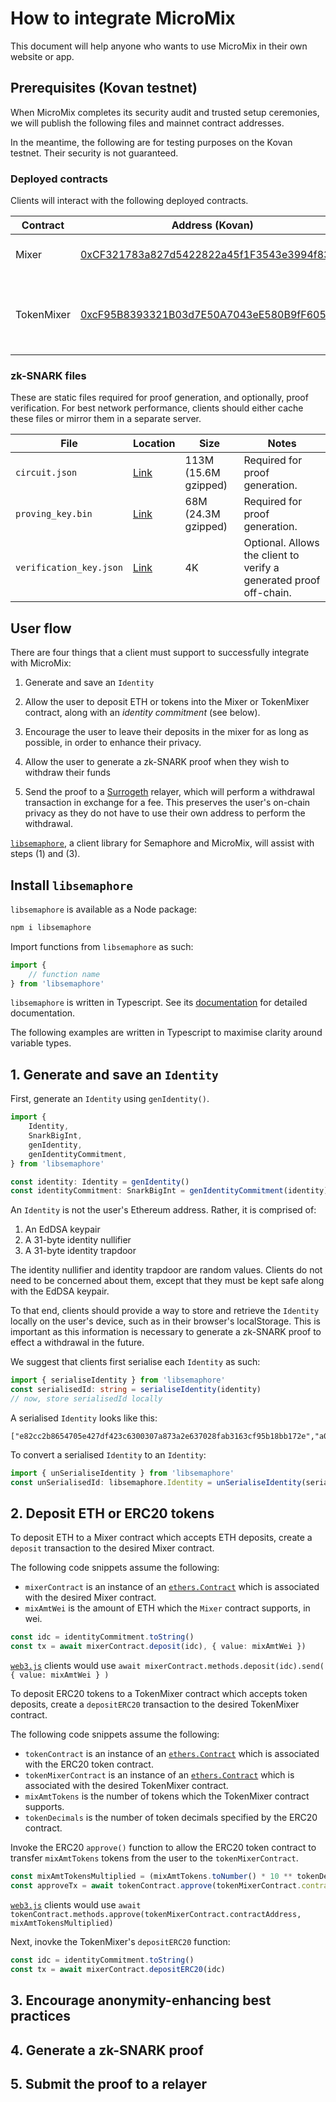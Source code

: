 # How to integrate MicroMix

This document will help anyone who wants to use MicroMix in their own website
or app.

## Prerequisites (Kovan testnet)

When MicroMix completes its security audit and trusted setup ceremonies, we
will publish the following files and mainnet contract addresses.

In the meantime, the following are for testing purposes on the Kovan testnet.
Their security is not guaranteed.

### Deployed contracts

Clients will interact with the following deployed contracts.

| Contract | Address (Kovan) | Notes |
|-|-|-|
| Mixer | [0xCF321783a827d5422822a45f1F3543e3994f8361](https://kovan.etherscan.io/address/0xCF321783a827d5422822a45f1F3543e3994f8361) | Supports 0.1 ETH deposits |
| TokenMixer | [0xcF95B8393321B03d7E50A7043eE580B9fF605E3b](https://kovan.etherscan.io/address/0xcF95B8393321B03d7E50A7043eE580B9fF605E3b) | Supports 20 [Kovan DAI (TKN)](https://kovan.etherscan.io/token/0xc4375b7de8af5a38a93548eb8453a498222c4ff2) deposits |

### zk-SNARK files

These are static files required for proof generation, and optionally, proof
verification. For best network performance, clients should either cache these
files or mirror them in a separate server.

| File | Location | Size | Notes |
|-|-|-|-|
| `circuit.json` | [Link](https://kobigurk.s3.us-west-1.amazonaws.com/mixer/audit_v1/circuit.json) | 113M (15.6M gzipped) | Required for proof generation. |
| `proving_key.bin` | [Link](https://kobigurk.s3.us-west-1.amazonaws.com/mixer/audit_v1/proving_key.bin) | 68M (24.3M gzipped) | Required for proof generation. |
| `verification_key.json` | [Link](https://kobigurk.s3.us-west-1.amazonaws.com/mixer/audit_v1/verification_key.json) | 4K | Optional. Allows the client to verify a generated proof off-chain. |

## User flow

There are four things that a client must support to successfully integrate with MicroMix:

1. Generate and save an `Identity`

2. Allow the user to deposit ETH or tokens into the Mixer or TokenMixer
   contract, along with an *identity commitment* (see below).

3. Encourage the user to leave their deposits in the mixer for as long as
   possible, in order to enhance their privacy.

4. Allow the user to generate a zk-SNARK proof when they wish to withdraw their funds

5. Send the proof to a [Surrogeth](https://github.com/lsankar4033/surrogeth/)
   relayer, which will perform a withdrawal transaction in exchange for a fee.
   This preserves the user's on-chain privacy as they do not have to use their
   own address to perform the withdrawal.

[`libsemaphore`](https://www.npmjs.com/package/libsemaphore), a client library
for Semaphore and MicroMix, will assist with steps (1) and (3).

## Install `libsemaphore`

`libsemaphore` is available as a Node package:

```bash
npm i libsemaphore
```

Import functions from `libsemaphore` as such:

```ts
import {
    // function name
} from 'libsemaphore'
```

`libsemaphore` is written in Typescript. See its
[documentation](https://github.com/weijiekoh/libsemaphore) for detailed documentation.

The following examples are written in Typescript to maximise clarity around
variable types.

## 1. Generate and save an `Identity`

First, generate an `Identity` using `genIdentity()`.

```ts
import {
    Identity,
    SnarkBigInt,
    genIdentity,
    genIdentityCommitment,
} from 'libsemaphore'

const identity: Identity = genIdentity()
const identityCommitment: SnarkBigInt = genIdentityCommitment(identity)
```

An `Identity` is not the user's Ethereum
address. Rather, it is comprised of:

1. An EdDSA keypair
2. A 31-byte identity nullifier
3. A 31-byte identity trapdoor

The identity nullifier and identity trapdoor are random values. Clients do not
need to be concerned about them, except that they must be kept safe along with
the EdDSA keypair. 

To that end, clients should provide a way to store and retrieve the `Identity`
locally on the user's device, such as in their browser's localStorage. This is
important as this information is necessary to generate a zk-SNARK proof to
effect a withdrawal in the future.

We suggest that clients first serialise each `Identity` as such: 

```ts
import { serialiseIdentity } from 'libsemaphore'
const serialisedId: string = serialiseIdentity(identity)
// now, store serialisedId locally
```

A serialised `Identity` looks like this:

```text
["e82cc2b8654705e427df423c6300307a873a2e637028fab3163cf95b18bb172e","a02e517dfb3a4184adaa951d02bfe0fe092d1ee34438721d798db75b8db083","15c6540bf7bddb0616984fccda7e954a0fb5ea4679ac686509dc4bd7ba9c3b"]
```

To convert a serialised `Identity` to an `Identity`:

```ts
import { unSerialiseIdentity } from 'libsemaphore'
const unSerialisedId: libsemaphore.Identity = unSerialiseIdentity(serialisedId)
```

## 2. Deposit ETH or ERC20 tokens

To deposit ETH to a Mixer contract which accepts ETH deposits, create a
`deposit` transaction to the desired Mixer contract.

The following code snippets assume the following:

- `mixerContract` is an instance of an
  [`ethers.Contract`](https://docs.ethers.io/ethers.js/html/api-contract.html)
  which is associated with the desired Mixer contract.
- `mixAmtWei` is the amount of ETH which the `Mixer` contract supports, in wei.

```ts
const idc = identityCommitment.toString()
const tx = await mixerContract.deposit(idc), { value: mixAmtWei })
```

[`web3.js`](https://web3js.readthedocs.io/en/v1.2.0/) clients would use `await mixerContract.methods.deposit(idc).send( { value: mixAmtWei } )`

To deposit ERC20 tokens to a TokenMixer contract which accepts token
deposits, create a `depositERC20` transaction to the desired TokenMixer contract.

The following code snippets assume the following:

- `tokenContract` is an instance of an
  [`ethers.Contract`](https://docs.ethers.io/ethers.js/html/api-contract.html)
  which is associated with the ERC20 token contract. 
- `tokenMixerContract` is an instance of an
  [`ethers.Contract`](https://docs.ethers.io/ethers.js/html/api-contract.html)
  which is associated with the desired TokenMixer contract.
- `mixAmtTokens` is the number of tokens which the TokenMixer contract supports.
- `tokenDecimals` is the number of token decimals specified by the ERC20
  contract.

Invoke the ERC20 `approve()` function to allow the ERC20 token contract to
transfer `mixAmtTokens` tokens from the user to the `tokenMixerContract`.

```ts
const mixAmtTokensMultiplied = (mixAmtTokens.toNumber() * 10 ** tokenDecimals).toString()
const approveTx = await tokenContract.approve(tokenMixerContract.contractAddress, mixAmtTokensMultiplied)
```

[`web3.js`](https://web3js.readthedocs.io/en/v1.2.0/) clients would use 
`await tokenContract.methods.approve(tokenMixerContract.contractAddress, mixAmtTokensMultiplied)`

Next, inovke the TokenMixer's `depositERC20` function:

```ts
const idc = identityCommitment.toString()
const tx = await mixerContract.depositERC20(idc)
```

## 3. Encourage anonymity-enhancing best practices

## 4. Generate a zk-SNARK proof

## 5. Submit the proof to a relayer
